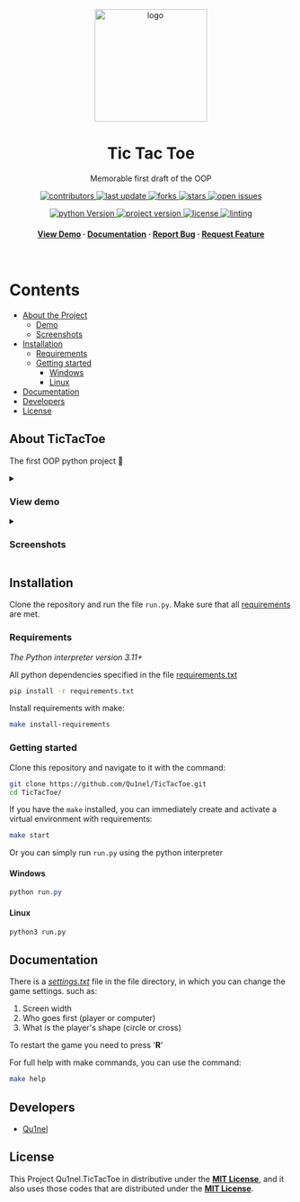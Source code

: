 <div align="center">
  <img src="https://github.com/Qu1nel/TicTacToe/blob/git-page/git-source/tictactoe_logo.png" alt="logo" width="200px" height="auto" />
  <h1>Tic Tac Toe</h1>

  <p>
    Memorable first draft of the OOP
  </p>

<!-- Badges -->
<p>
  <a href="https://github.com/Qu1nel/TicTacToe/graphs/contributors">
    <img src="https://img.shields.io/github/contributors/Qu1nel/TicTacToe" alt="contributors" />
  </a>
  <a href="https://github.com/Qu1nel/TicTacToe/commits/main">
    <img src="https://img.shields.io/github/last-commit/Qu1nel/TicTacToe" alt="last update" />
  </a>
  <a href="https://github.com/Qu1nel/TicTacToe/network/members">
    <img src="https://img.shields.io/github/forks/Qu1nel/TicTacToe" alt="forks" />
  </a>
  <a href="https://github.com/Qu1nel/TicTacToe/stargazers">
    <img src="https://img.shields.io/github/stars/Qu1nel/TicTacToe" alt="stars" />
  </a>
  <a href="https://github.com/Qu1nel/TicTacToe/issues/">
    <img src="https://img.shields.io/github/issues/Qu1nel/TicTacToe" alt="open issues" />
  </a>
</p>

<p>
  <a href="https://www.python.org/downloads/release/python-3110/" >
    <img src="https://img.shields.io/badge/Python-3.11%2B-blueviolet" alt="python Version" />
  <a>
  <a href="https://github.com/Qu1nel/TicTacToe/releases/">
    <img src="https://img.shields.io/github/v/release/Qu1nel/TicTacToe" alt="project version" />
  <a>
  <a href="https://github.com/Qu1nel/TicTacToe/blob/main/LICENSE">
    <img src="https://img.shields.io/github/license/Qu1nel/TicTacToe?color=g" alt="license" />
  </a>
  <a href="">
    <img src="https://img.shields.io/github/actions/workflow/status/Qu1nel/TicTacToe/python_linting.yml" alt="linting" />
  </a>
</p>
  
<h4>
  <a href="#view-demo">View Demo</a>
  <span> · </span>
  <a href="#documentation">Documentation</a>
  <span> · </span>
  <a href="https://github.com/Qu1nel/TicTacToe/issues/">Report Bug</a>
  <span> · </span>
  <a href="https://github.com/Qu1nel/TicTacToe/issues/">Request Feature</a>
</h4>
</div>

<br />

<!-- Table of Contents -->
# Contents

- [About the Project](#about-tictactoe)
  * [Demo](#view-demo)
  * [Screenshots](#screenshots)
- [Installation](#installation)
  * [Requirements](#requirements)
  * [Getting started](#getting-started)
    + [Windows](#windows)
    + [Linux](#linux)
- [Documentation](#documentation)
- [Developers](#developers)
- [License](#license)

## About TicTacToe

The first OOP python project 💜

<details>
  <summary><h3 id="view-demo">View demo</h3></summary>
  <div align="center">
    <img src="https://github.com/Qu1nel/TicTacToe/blob/git-page/git-source/view_demo.gif" alt="gif_demo" width="500px" />
  </div>
</details>

<details>
  <summary><h3 id="screenshots">Screenshots</h3></summary>
  <div align="center">
    <img src="https://github.com/Qu1nel/TicTacToe/blob/git-page/git-source/preview_1.png" alt="preview_1" width="350px" />
    <img src="https://github.com/Qu1nel/TicTacToe/blob/git-page/git-source/preview_2.png" alt="preview_2" width="350px" />
  </div>
</details>

## Installation

Clone the repository and run the file `run.py`.
Make sure that all [requirements](#requirements) are met.


### Requirements

_The Python interpreter version 3.11+_

All python dependencies specified in the file [requirements.txt](./requirements.txt)

```bash
pip install -r requirements.txt
```

Install requirements with make:

```bash
make install-requirements
```

### Getting started

Clone this repository and navigate to it with the command:

```bash
git clone https://github.com/Qu1nel/TicTacToe.git
cd TicTacToe/
```

If you have the `make` installed, you can immediately create and activate a virtual environment with requirements:

```bash
make start
```

Or you can simply run `run.py` using the python interpreter

#### Windows

```powershell
python run.py
```

#### Linux

```bash
python3 run.py
```

## Documentation

There is a <u>*[settings.txt](./src/settings.txt)*</u> file in the file directory, in which you can change the game settings. such as:

1. Screen width
2. Who goes first (player or computer)
3. What is the player's shape (circle or cross)

To restart the game you need to press '**R**'

For full help with make commands, you can use the command:

```bash
make help
```

## Developers

- [Qu1nel](https://github.com/Qu1nel)

## License

This Project Qu1nel.TicTacToe in distributive under the **[MIT License](./LICENSE)**, and it also uses those codes that are distributed under the **[MIT License](./LICENSE)**.
